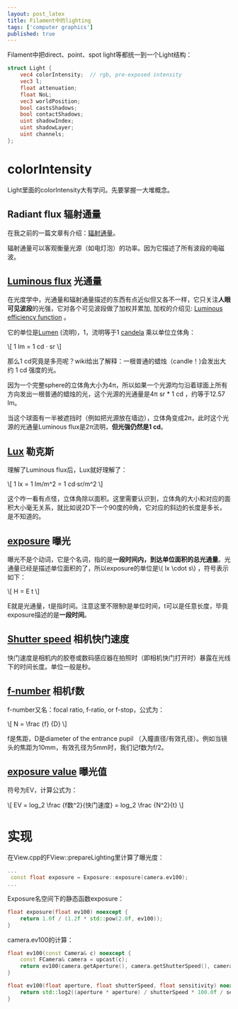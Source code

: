 ```yaml
---
layout: post_latex
title: Filament中的lighting
tags: ['computer graphics']
published: true
---
```


<!--more-->


Filament中把direct、point、spot light等都统一到一个Light结构：

```glsl
struct Light {
    vec4 colorIntensity;  // rgb, pre-exposed intensity
    vec3 l;
    float attenuation;
    float NoL;
    vec3 worldPosition;
    bool castsShadows;
    bool contactShadows;
    uint shadowIndex;
    uint shadowLayer;
    uint channels;
};

```

# colorIntensity

Light里面的colorIntensity大有学问。先要掌握一大堆概念。

## Radiant flux 辐射通量

在我之前的一篇文章有介绍：[辐射通量](https://www.qiujiawei.com/rendering-equation/#%E8%BE%90%E5%B0%84%E9%80%9A%E9%87%8F(Flux))。

辐射通量可以客观衡量光源（如电灯泡）的功率。因为它描述了所有波段的电磁波。

## [Luminous flux](https://en.wikipedia.org/wiki/Luminous_flux) 光通量

在光度学中，光通量和辐射通量描述的东西有点近似但又各不一样，它只关注**人眼可见波段**的光强，它对各个可见波段做了加权并累加, 加权的介绍见: [Luminous efficiency function](https://en.wikipedia.org/wiki/Luminous_efficiency_function) 。

它的单位是[Lumen](https://en.wikipedia.org/wiki/Lumen_(unit)) (流明)，1，流明等于1 [candela](https://en.wikipedia.org/wiki/Candela) 乘以单位立体角：

\\[ 1 lm = 1 cd ⋅ sr \\]

那么1 cd究竟是多亮呢？wiki给出了解释：一根普通的蜡烛（candle！)会发出大约 1 cd 强度的光。

因为一个完整sphere的立体角大小为4π，所以如果一个光源均匀沿着球面上所有方向发出一根普通的蜡烛的光，这个光源的光通量是4π sr * 1 cd ，约等于12.57 lm。

当这个球面有一半被遮挡时（例如把光源放在墙边），立体角变成2π，此时这个光源的光通量Luminous flux是2π流明，**但光强仍然是1 cd**。

## [Lux](https://en.wikipedia.org/wiki/Lux) 勒克斯

理解了Luminous flux后，Lux就好理解了：

\\[ 1 lx = 1 lm/m\^2 = 1 cd·sr/m\^2 \\]

这个咋一看有点怪，立体角除以面积。这里需要认识到，立体角的大小和对应的面积大小毫无关系，就比如说2D下一个90度的θ角，它对应的斜边的长度是多长，是不知道的。

## [exposure](https://en.wikipedia.org/wiki/Exposure_(photography)) 曝光

曝光不是个动词，它是个名词，指的是**一段时间内，到达单位面积的总光通量**。光通量已经是描述单位面积的了，所以exposure的单位是\\( lx \cdot s\\) ，符号表示如下：

\\[ H = E t \\]

E就是光通量，t是指时间。注意这里不限制t是单位时间，t可以是任意长度，毕竟exposure描述的是**一段时间**。

## [Shutter speed](https://en.wikipedia.org/wiki/Shutter_speed) 相机快门速度

快门速度是相机内的胶卷或数码感应器在拍照时（即相机快门打开时）暴露在光线下的时间长度。单位一般是秒。

## [f-number](https://en.wikipedia.org/wiki/F-number) 相机f数

f-number又名：focal ratio, f-ratio, or f-stop，公式为：

\\[ N = \frac \{f\} \{D\} \\]

f是焦距，D是diameter of the entrance pupil （入瞳直径/有效孔径）。例如当镜头的焦距为10mm，有效孔径为5mm时，我们记f数为f/2。


## [exposure value](https://en.wikipedia.org/wiki/Exposure_value) 曝光值


符号为EV，计算公式为：

\\[ EV  = log\_2 \frac \{f数\^2\}\{快门速度\} = log\_2 \frac \{N\^2\}\{t\} \\]


# 实现


在View.cpp的FView::prepareLighting里计算了曝光度：


```c++
...
 const float exposure = Exposure::exposure(camera.ev100);
...
```

Exposure名空间下的静态函数exposure：

```c++
float exposure(float ev100) noexcept {
    return 1.0f / (1.2f * std::pow(2.0f, ev100));
}
```

camera.ev100的计算：

```c++
float ev100(const Camera& c) noexcept {
    const FCamera& camera = upcast(c);
    return ev100(camera.getAperture(), camera.getShutterSpeed(), camera.getSensitivity());
}

float ev100(float aperture, float shutterSpeed, float sensitivity) noexcept {
    return std::log2((aperture * aperture) / shutterSpeed * 100.0f / sensitivity);
}

```